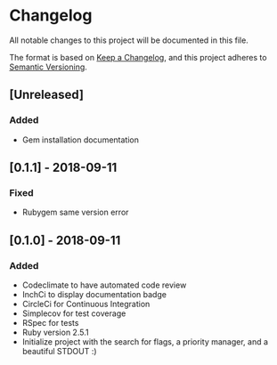 # Changelog
All notable changes to this project will be documented in this file.

The format is based on [Keep a Changelog](https://keepachangelog.com/en/1.0.0/),
and this project adheres to [Semantic Versioning](https://semver.org/spec/v2.0.0.html).

## [Unreleased]
### Added
- Gem installation documentation

## [0.1.1] - 2018-09-11
### Fixed
- Rubygem same version error

## [0.1.0] - 2018-09-11
### Added
- Codeclimate to have automated code review
- InchCi to display documentation badge
- CircleCi for Continuous Integration
- Simplecov for test coverage
- RSpec for tests
- Ruby version 2.5.1
- Initialize project with the search for flags, a priority manager, and a beautiful STDOUT :)
